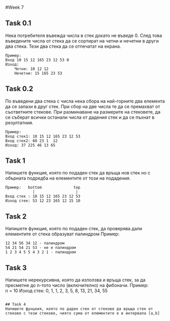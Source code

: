 #Week 7

## Task 0.1
Нека потребителя въвежда числа в стек докато не въведе 0. След това въведените числа от стека да се сортират на четни и нечетни в други два стека. Тези два стека да се отпечатат на екрана.

```
Пример: 
Вход 10 15 12 165 23 12 53 0
Изход: 
    Четни: 10 12 12
    Нечетни: 15 165 23 53
```


## Task 0.2 
По въведени два стека с числа нека сбора на най-горните два елемента да се запази в друг стек. При сбор на две числа те да се премахват от съответните стекове. При разминаване на размерите на стековете, да се съберат всички останали числа от дадения стек и да се пъхнат в резултатния.

```
Пример: 
Вход стек1: 10 15 12 165 23 12 53
Вход стек2: 60 23 1  12 
Изход: 37 225 46 13 65
```

## Task 1
Напишете функция, която по подаден стек да връща нов стек но с обърната подредба на елементите от този на подадения.
```
Пример:   bottom              top    
            |                  |
Вход стек : 10 15 12 165 23 12 53
Изход стек: 53 12 23 165 12 15 10
```

## Task 2
Напишете функция, която по подаден стек, да проверява дали елементите от стека образуват палиндром
Пример: 
```    
12 34 56 34 12 - палиндром 
54 21 54 21 53 - не е палиндром
1 2 3 4 5 5 4 3 2 1 - палиндром
```

## Task 3
Напишете нерекурсивна, която да използва и връща стек, за да пресметне до n-тото число (включително) на фибоначи.
Пример:     
n = 10
Изход стек: 0, 1, 1, 2, 3, 5, 8, 13, 21, 34, 55
```

## Task 4
Напишете фунцкия, която по даден стек от стекове да връща стек от стекове с тези стекове, чиято сума от елементите е в интервала [a,b]
